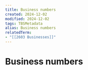 ```yaml
---
title: Business numbers
created: 2024-12-02
modified: 2024-12-02
tags: TBSMetadata
alias: Business numbers
relatedTerm:
- "[[2603 Businesses]]"
---
```

# Business numbers
